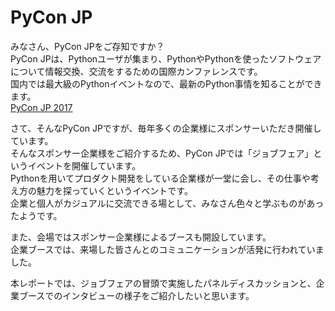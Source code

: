 # PyCon JP
みなさん、PyCon JPをご存知ですか？  
PyCon JPは、Pythonユーザが集まり、PythonやPythonを使ったソフトウェアについて情報交換、交流をするための国際カンファレンスです。  
国内では最大級のPythonイベントなので、最新のPython事情を知ることができます。  
[PyCon JP 2017](https://pycon.jp/2017/)  

さて、そんなPyCon JPですが、毎年多くの企業様にスポンサーいただき開催しています。  
そんなスポンサー企業様をご紹介するため、PyCon JPでは「ジョブフェア」というイベントを開催しています。  
Pythonを用いてプロダクト開発をしている企業様が一堂に会し、その仕事や考え方の魅力を探っていくというイベントです。  
企業と個人がカジュアルに交流できる場として、みなさん色々と学ぶものがあったようです。  

また、会場ではスポンサー企業様によるブースも開設しています。  
企業ブースでは、来場した皆さんとのコミュニケーションが活発に行われていました。  

本レポートでは、ジョブフェアの冒頭で実施したパネルディスカッションと、企業ブースでのインタビューの様子をご紹介したいと思います。  
